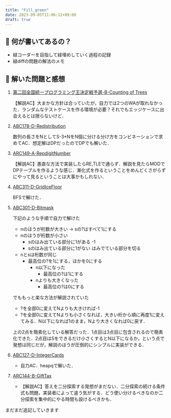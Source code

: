 ```yaml
---
title: "Fill_green"
date: 2023-09-05T11:06:12+09:00
draft: true
---
```

## 🤔 何が書いてあるの？
- 緑コーダーを目指して緑埋めしていく過程の記録
- 緑diffの問題の解法のメモ

## 📝 解いた問題と感想
1. [第二回全国統一プログラミング王決定戦予選-B-Counting of Trees](https://atcoder.jp/contests/nikkei2019-2-qual/tasks/nikkei2019_2_qual_b)

    【解説AC】大まかな方針は合っていたが，自力では2つのWAが取れなかった．ランダムなテストケースを作る環境が必要？それでもエッジケースに出会えるとは限らないけど．

2. [ABC178-D-Redistribution](https://atcoder.jp/contests/abc178/tasks/abc178_d)

    数列の長さをNとしてS-3*NをN個に分ける分け方をコンビネーションで求めてAC．想定解はDPだったのでDPでも解いた．

3. [ARC149-A-RepdigitNumber](https://atcoder.jp/contests/arc149/tasks/arc149_a)

    【解説AC】愚直な方法で実装したらRE,TLEで通らず．解説を見たらMODでDPテーブルを作るような感じ．漸化式を作るということをめんどくさがらずにやって見るということは大事かもしれない．

4. [ABC311-D-GridIceFloor](https://atcoder.jp/contests/abc311/tasks/abc311_d)

    BFSで解けた．

5. [ABC301-D-Bitmask](https://atcoder.jp/contests/abc301/tasks/abc301_d)

    下記のような手順で自力で解けた
    - nのほうが桁数が大きい -> sの?はすべて1にする
    - nのほうが桁数が小さい
      - sのはみ出ている部分に1がある -1
      - sのはみ出ている部分に1がない はみでている部分を切る
    - nとsは桁数が同じ
      - 最高位の?を1にする，ほかを0にする
        - n以下になった
          - 最高位の?は1にする
        - nよりも大きくなった
          - 最高位の?は0にする
     
    でももっと楽な方法が解説されていた
    - ?を全部0に変えてNよりも大きければ-1
    - ?を全部0に変えてNよりも小さくなれば，大きい桁から順に再度1に変えてみる．N以下になれば1のまま，Nより大きくなれば0に戻す．

    上の2点を簡素化している解答だった．1点目は3点目に包含されるので簡素化できた．2点目はSをできるだけ小さくするとN以下になるか，という点で発想は同じだが，解説のほうが圧倒的にシンプルに実装ができる．

6. [ABC127-D-IntegerCards](https://atcoder.jp/contests/abc127/tasks/abc127_d)

    - 自力AC．heapqで解いた．

7. [ARC144-B-GiftTax](https://atcoder.jp/contests/arc144/tasks/arc144_b)

    - 【解説AC】答えを二分探索する発想がまだない．二分探索の続ける条件式も問題，実装者によって違う気がする．どう使い分けるべきなのか二分探索を集中的にやる時間も設けるべきかも．


まだまだ追記していきます